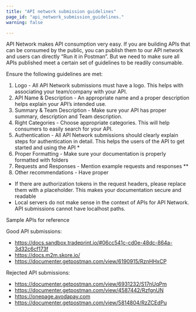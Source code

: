 ```yaml
---
title: "API network submission guidelines"
page_id: "api_network_submission_guidelines."
warning: false

---
```


API Network makes API consumption very easy. If you are building APIs that can be consumed by the public, you can publish them to our API network and users can directly “Run it in Postman”. But we need to make sure all APIs published meet a certain set of guidelines to be readily consumable. 

 Ensure the following guidelines are met:

1. Logo - All API Network submissions must have a logo. This helps with associating your team/company with your API.
2. API Name & Description - An appropriate name and a proper description helps explain your API’s intended use.
3. Summary & Team Description - Make sure your API has proper summary, description and Team description.
4. Right Categories - Choose appropriate categories. This will help consumers to easily search for your API.
5. Authentication - All API Network submissions should clearly explain steps for authentication in detail. This helps the users of the API to get started and using the API *
6. Proper Formatting - Make sure your documentation is properly formatted with folders
7. Requests and Responses - Mention example requests and responses **
8. Other recommendations - Have proper


* If there are authorization tokens in the request headers, please replace them with a placeholder. This makes your documentation secure and readable
* Local servers do not make sense in the context of APIs for API Network. API submissions cannot have localhost paths.


Sample APIs for reference

Good API submissions:

- https://docs.sandbox.tradeprint.io/#06cc541c-cd0e-48dc-864a-3d32c6cf173f
- https://docs.m2m.skore.io/
- https://documenter.getpostman.com/view/6190915/RznHHxCP

Rejected API submissions:

- https://documenter.getpostman.com/view/6931232/S17nUqPm
- https://documenter.getpostman.com/view/4587442/RzfgnUN
- https://onepage.avodapay.com
- https://documenter.getpostman.com/view/5814804/RzZCEdPu


